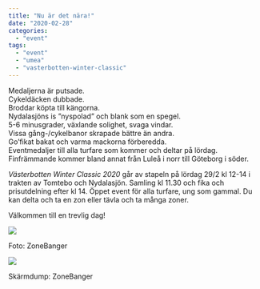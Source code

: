 ```yaml
---
title: "Nu är det nära!"
date: "2020-02-28"
categories: 
  - "event"
tags: 
  - "event"
  - "umea"
  - "vasterbotten-winter-classic"
---
```


Medaljerna är putsade.   
Cykeldäcken dubbade.   
Broddar köpta till kängorna.   
Nydalasjöns is ”nyspolad” och blank som en spegel.  
5-6 minusgrader, växlande solighet, svaga vindar.   
Vissa gång-/cykelbanor skrapade bättre än andra.   
Go’fikat bakat och varma mackorna förberedda.   
Eventmedaljer till alla turfare som kommer och deltar på lördag.   
Finfrämmande kommer bland annat från Luleå i norr till Göteborg i söder. 

_Västerbotten Winter Classic 2020_ går av stapeln på lördag 29/2 kl 12-14 i trakten av Tomtebo och Nydalasjön. Samling kl 11.30 och fika och prisutdelning efter kl 14. 
Öppet event för alla turfare, ung som gammal. Du kan delta och ta en zon eller tävla och ta många zoner. 

Välkommen till en trevlig dag!

![](http://www.turfvasterbotten.se/wp-content/uploads/2020/02/medaljer.jpg?w=800)

Foto: ZoneBanger

![](http://www.turfvasterbotten.se/wp-content/uploads/2020/02/vc3a4der.jpg?w=640)

Skärmdump: ZoneBanger
